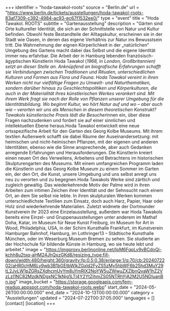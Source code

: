 +++
identifier = "hoda-tawakol-roots"
source = "Berlin.de"
url = "https://www.berlin.de/tickets/ausstellungen/hoda-tawakol-roots-83af7309-c392-4984-ac93-ec67f1532ee0/"
type = "event"
title = "Hoda Tawakol. ROOTS"
subtitle = "Gartenausstellung"
description = "Gärten sind Orte kultureller Identität, die sich an der Schnittstelle von Natur und Kultur befinden. Obwohl feste Bestandteile der Alltagskultur, erscheinen sie in der Stadt wie Oasen, in denen das eigene Verhältnis zur Natur ins Bewusstsein tritt. Die Wahrnehmung der eignen Körperlichkeit in der „natürlichen“ Umgebung des Gartens macht dabei das Selbst und die eigene Identität immer neu erfahrbar. Die Arbeit der in Hamburg lebenden französisch-ägyptischen Künstlerin Hoda Tawakol (*1968, in London, Großbritannien) setzt an dieser Stelle an. Anknüpfend an biografische Erfahrungen schafft sie Verbindungen zwischen Traditionen und Ritualen, unterschiedlichen Kulturen und Formen aus Flora und Fauna. Hoda Tawakol vereint in ihren Werken nicht nur vielfältige Fragen zu Umwelt- und Naturthematiken, sondern darüber hinaus zu Geschlechtspolitiken und Körperkulturen, die auch in der Materialität ihres künstlerischen Werkes verankert sind. Mit ihrem Werk fragt sie nach der Rolle von Pflanzen unserer Umgebung für die Identitätsbildung. Wo beginnt Kultur, wo hört Natur auf und wo – aber auch wie – verorten wir uns als Menschen in diesem theoretischen Konstrukt? Tawakols künstlerische Praxis lädt die Besucher*innen ein, über diese Fragen nachzudenken und fordert sie auf einer sinnlichen und intellektuellen Ebene heraus.Hoda Tawakol entwickelt eine neue ortsspezifische Arbeit für den Garten des Georg Kolbe Museums. Mit ihrem textilen Außenwerk schafft sie dabei Räume der Auseinandersetzung: mit heimischen und nicht-heimischen Pflanzen, mit der eigenen und anderen Identitäten, ebenso wie die Sinne ansprechende, aber auch Gedanken anregende Erfahrungen und Herausforderungen. Die Künstlerin kreiert einen neuen Ort des Verweilens, Arbeitens und Betrachtens im historischen Skulpturengarten des Museums. Mit einem umfangreichen Programm laden die Künstlerin und das Georg Kolbe Museum zu einem Sommer im Garten ein, der den Ort, die Kunst, unsere Umgebung und uns selbst anregt uns neu zu verorten und zu begegnen.Hoda Tawakols Werke sind zärtlich und zugleich gewaltig. Das wiederkehrende Motiv der Palme wird in ihren Arbeiten zum intimen Zeichen ihrer Identität und der Sehnsucht nach einem Ort, an dem Sie selbst nie lebte. In ihren skulpturalen Werken kommen unterschiedlichste Textilien zum Einsatz, doch auch Harz, Papier, Haar oder Holz sind wiederkehrende Materialien. Zuletzt widmete der Dortmunder Kunstverein ihr 2023 eine Einzelausstellung, außerdem war Hoda Tawakols bereits eine Einzel- und Gruppenausstellungen unter anderem im Mathaf Doha, Katar, im Museum für Neue Kunst Freiburg, im Museum for Art in Wood, Philadelphia, USA, in der Schirn Kunsthalle Frankfurt, im Kunstverein Hamburger Bahnhof, Hamburg, im Lothringer13 – Städtische Kunsthalle München, oder im Weserburg Museum Bremen zu sehen. Sie studierte an der Hochschule für bildende Künste in Hamburg, wo sie heute lebt und arbeitet."
image = "https://imgproxy.berlinonline.net/IpM6FqpLv9vBCdoQj-kchh8u2txq-aHM24JhQxzGKd8/resizing_type:fill-down/width:480/height:360/gravity:fp:0.5:0.38/enlarge:1/q:70/cb:2024072202/aHR0cHM6Ly9wb3B1bGEtbWlkZGxld2FyZS5zMy5hbWF6b25hd3MuY29tL2JvLW1pZGRsZXdhcmUvYm8uYmRlX2NoYW5uZWwuZXZlbnQvaW1hZ2VzLzI1NC82MzdkNDgxNC1kNjg1LTI4Y2YtZjhmZS05NTRhYjA2M2U5NDIuanBn.jpg"
image_bucket = "https://storage.googleapis.com/fem-readup.appspot.com/hoda-tawakol-roots.webp"
start_date = "2024-05-26T00:00:00.000"
end_date = "2024-10-13T00:00:00.000"
category = "Ausstellungen"
updated = "2024-07-22T00:37:05.000"
languages = []
[contact]
[location]
+++